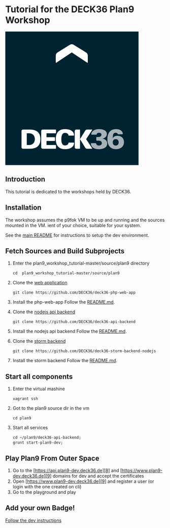 Tutorial for the DECK36 Plan9 Workshop
======================================
[1]: https://www.virtualbox.org/wiki/Downloads "Virtual Box"
[2]: http://www.vagrantup.com/downloads.html "Vagrant"
[3]: https://github.com/DECK36/plan9_workshop_tutorial/archive/master.zip "Workshop Repo"
[4]: https://github.com/DECK36/deck36-php-web-app "Plan9 Web Application"
[5]: https://github.com/DECK36/deck36-api-backend "Plan9 NodeJS API Backend"
[6]: https://github.com/DECK36/deck36-storm-backend-nodejs "Plan9 Storm Backend with NodeJS"
[7]: http://www.jetbrains.com/idea/download "IntelliJ Download"
[8]: https://api.plan9-dev.deck36.de "Api dev"
[9]: https://www.plan9-dev.deck36.de "Plan9 dev"
[DEVMD]: ./DEV.md "Devmd"
[README]: ./README.md "README"
[logo]: ./deck36.png "Deck36 Logo"

![Deck36 Logo][logo]

## Introduction
This tutorial is dedicated to the workshops held by DECK36.

## Installation
The workshop assumes the p9fok VM to be up and running and the sources mounted in the VM.
ient of your choice, suitable for your system.

See the [main README][README] for instructions to setup the dev environment. 


## Fetch Sources and Build Subprojects
1. Enter the plan9_workshop_tutorial-master/source/plan9 directory

    ```
    cd  plan9_workshop_tutorial-master/source/plan9
    ```
    
2. Clone the [web application][4]
    
    ```
    git clone https://github.com/DECK36/deck36-php-web-app
    ```

3. Install the php-web-app
    Follow the [README.md][4].

4. Clone the [nodejs api backend][5]
    
    ```
    git clone https://github.com/DECK36/deck36-api-backend
    ```

5. Install the nodejs api backend
    Follow the [README.md][5].

6. Clone the [storm backend][6]
    
    ```
    git clone https://github.com/DECK36/deck36-storm-backend-nodejs
    ```

7. Install the storm backend
    Follow the [README.md][6].

## Start all components
1. Enter the virtual mashine
   
    ```
    vagrant ssh
    ```

2. Got to the plan9 source dir in the vm
    
    ```
    cd plan9
    ```

3. Start all services
    
    ```
    cd ~/plan9/deck36-api-backend;
    grunt start-plan9-dev;
    ```

## Play Plan9 From Outer Space
1. Go to the [https://api.plan9-dev.deck36.de][8] and [https://www.plan9-dev.deck36.de][9] domains for dev and accept the certificates
2. Open [https://www.plan9-dev.deck36.de][9] and register a user (or login with the one created on cli)
3. Go to the playground and play

## Add your own Badge!
[Follow the dev instructions][DEVMD]
